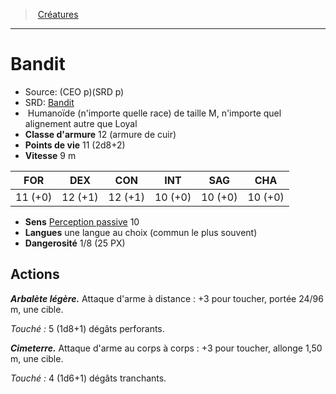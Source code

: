 ﻿---
!MonsterItem
Family: MonsterHD
Type: Humanoïde (n'importe quelle race)
Size: M
Alignment: n'importe quel alignement autre que Loyal
ArmorClass: 12 (armure de cuir)
HitPoints: 11 (2d8+2)
Speed: 9 m
Strength: 11 (+0)
Dexterity: 12 (+1)
Constitution: 12 (+1)
Intelligence: 10 (+0)
Wisdom: 10 (+0)
Charisma: 10 (+0)
Senses: '[Perception passive](hd_abilities_dexterity_perception_passive.md) 10'
Languages: une langue au choix (commun le plus souvent)
Challenge: 1/8 (25 PX)
Id: monsters_hd.md#bandit
ParentLink: monsters_hd.md#créatures
Name: Bandit
ParentName: Créatures
NameLevel: 1
AltName: '[Bandit](srd_monsters_bandit.md)'
Source: (CEO p)(SRD p)
Attributes: {}
---
> [Créatures](hd_monsters.md)

---

# Bandit

- Source: (CEO p)(SRD p)
- SRD: [Bandit](srd_monsters_bandit.md)
-  Humanoïde (n'importe quelle race) de taille M, n'importe quel alignement autre que Loyal
- **Classe d'armure** 12 (armure de cuir)
- **Points de vie** 11 (2d8+2)
- **Vitesse** 9 m

|FOR|DEX|CON|INT|SAG|CHA|
|---|---|---|---|---|---|
|11 (+0)|12 (+1)|12 (+1)|10 (+0)|10 (+0)|10 (+0)|

- **Sens** [Perception passive](hd_abilities_dexterity_perception_passive.md) 10
- **Langues** une langue au choix (commun le plus souvent)
- **Dangerosité** 1/8 (25 PX)

## Actions

**_Arbalète légère._** Attaque d'arme à distance : +3 pour toucher, portée 24/96 m, une cible.

_Touché :_ 5 (1d8+1) dégâts perforants.

**_Cimeterre._** Attaque d'arme au corps à corps : +3 pour toucher, allonge 1,50 m, une cible.

_Touché :_ 4 (1d6+1) dégâts tranchants.

